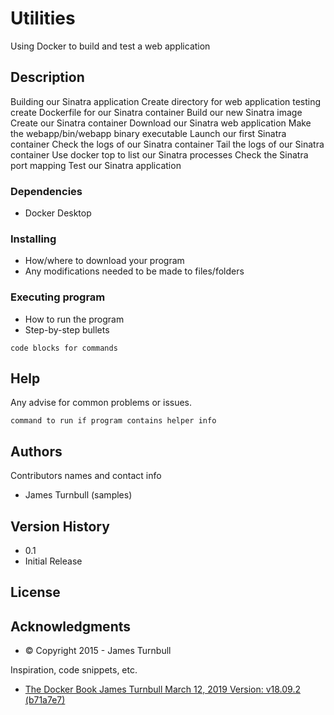 
# Utilities

Using Docker to build and test a web application



## Description

Building our Sinatra application
Create directory for web application testing
create Dockerfile for our Sinatra container
Build our new Sinatra image
Create our Sinatra container
Download our Sinatra web application
Make the webapp/bin/webapp binary executable
Launch our first Sinatra container
Check the logs of our Sinatra container
Tail the logs of our Sinatra container
Use docker top to list our Sinatra processes
Check the Sinatra port mapping
Test our Sinatra application

### Dependencies

* Docker Desktop

### Installing

* How/where to download your program
* Any modifications needed to be made to files/folders

### Executing program

* How to run the program
* Step-by-step bullets
```
code blocks for commands
```

## Help

Any advise for common problems or issues.
```
command to run if program contains helper info
```

## Authors

Contributors names and contact info

* James Turnbull (samples)

## Version History

* 0.1
* Initial Release

## License

## Acknowledgments
* © Copyright 2015 - James Turnbull 

Inspiration, code snippets, etc.
* [The Docker Book James Turnbull March 12, 2019 Version: v18.09.2 (b71a7e7)](https://dockerbook.com/)
